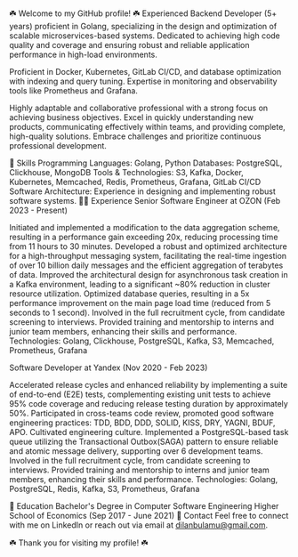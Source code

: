 ☘️ Welcome to my GitHub profile! ☘️
Experienced Backend Developer (5+ years) proficient in Golang, specializing in the design and optimization of scalable microservices-based systems. Dedicated to achieving high code quality and coverage and ensuring robust and reliable application performance in high-load environments.

Proficient in Docker, Kubernetes, GitLab CI/CD, and database optimization with indexing and query tuning. Expertise in monitoring and observability tools like Prometheus and Grafana.

Highly adaptable and collaborative professional with a strong focus on achieving business objectives. Excel in quickly understanding new products, communicating effectively within teams, and providing complete, high-quality solutions. Embrace challenges and prioritize continuous professional development.

🚀 Skills
Programming Languages: Golang, Python
Databases: PostgreSQL, Clickhouse, MongoDB
Tools & Technologies: S3, Kafka, Docker, Kubernetes, Memcached, Redis, Prometheus, Grafana, GitLab CI/CD
Software Architecture: Experience in designing and implementing robust software systems.
👨‍💻 Experience
Senior Software Engineer at OZON (Feb 2023 - Present)

Initiated and implemented a modification to the data aggregation scheme, resulting in a performance gain exceeding 20x, reducing processing time from 11 hours to 30 minutes.
Developed a robust and optimized architecture for a high-throughput messaging system, facilitating the real-time ingestion of over 10 billion daily messages and the efficient aggregation of terabytes of data.
Improved the architectural design for asynchronous task creation in a Kafka environment, leading to a significant ~80% reduction in cluster resource utilization.
Optimized database queries, resulting in a 5x performance improvement on the main page load time (reduced from 5 seconds to 1 second).
Involved in the full recruitment cycle, from candidate screening to interviews.
Provided training and mentorship to interns and junior team members, enhancing their skills and performance.
Technologies: Golang, Clickhouse, PostgreSQL, Kafka, S3, Memcached, Prometheus, Grafana

Software Developer at Yandex (Nov 2020 - Feb 2023)

Accelerated release cycles and enhanced reliability by implementing a suite of end-to-end (E2E) tests, complementing existing unit tests to achieve 95% code coverage and reducing release testing duration by approximately 50%.
Participated in cross-teams code review, promoted good software engineering practices: TDD, BDD, DDD, SOLID, KISS, DRY, YAGNI, BDUF, APO. Cultivated engineering culture.
Implemented a PostgreSQL-based task queue utilizing the Transactional Outbox(SAGA) pattern to ensure reliable and atomic message delivery, supporting over 6 development teams.
Involved in the full recruitment cycle, from candidate screening to interviews.
Provided training and mentorship to interns and junior team members, enhancing their skills and performance.
Technologies: Golang, PostgreSQL, Redis, Kafka, S3, Prometheus, Grafana

🤖 Education
Bachelor's Degree in Computer Software Engineering
Higher School of Economics (Sep 2017 - June 2021)
👀 Contact
Feel free to connect with me on LinkedIn or reach out via email at dilanbulamu@gmail.com.

☘️ Thank you for visiting my profile! ☘️

<!--
**weewwweew/weewwweew** is a ✨ _special_ ✨ repository because its `README.md` (this file) appears on your GitHub profile.

Here are some ideas to get you started:

- 🔭 I’m currently working on ...
- 🌱 I’m currently learning ...
- 👯 I’m looking to collaborate on ...
- 🤔 I’m looking for help with ...
- 💬 Ask me about ...
- 📫 How to reach me: ...
- 😄 Pronouns: ...
- ⚡ Fun fact: ...
-->
